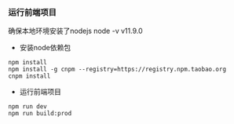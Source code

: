 ### 运行前端项目
 确保本地环境安装了nodejs
node -v
v11.9.0

- 安装node依赖包

```
npm install
npm install -g cnpm --registry=https://registry.npm.taobao.org
cnpm install
```

- 运行前端项目

```
npm run dev
npm run build:prod
```
